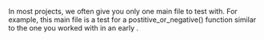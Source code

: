 In most projects, we often give you only one main file to test with. For example, this main file is a test for a postitive_or_negative() function similar to the one you worked with in an early .
